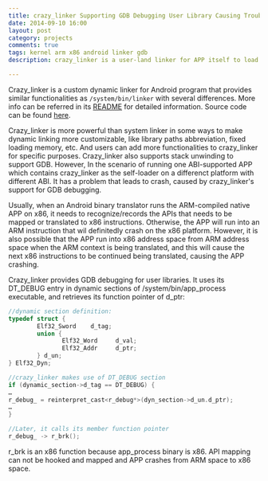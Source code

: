 ```yaml
---
title: crazy_linker Supporting GDB Debugging User Library Causing Trouble to ISA Context-Switch
date: 2014-09-10 16:00
layout: post
category: projects
comments: true
tags: kernel arm x86 android linker gdb
description: crazy_linker is a user-land linker for APP itself to load libraries themselves. It provides substitutes for dlfcn.h-providing dlxxx familiy functions like dlopen(), dlsym(), etc. Once APP uses crazy_linker (or other linker framework for self-loading), its behaviors are not accessible to the kernel.

---
```


Crazy_linker is a custom dynamic linker for Android program that provides similar functionalities as `/system/bin/linker` with several differences. More info can be referred in its [README](https://chromium.googlesource.com/android_tools/+/2ddbdf33f440ef5b39440053e6ca747093183814/ndk/sources/android/crazy_linker/README.TXT) for detailed information. Source code can be found [here](https://chromium.googlesource.com/android_tools/+/2ddbdf33f440ef5b39440053e6ca747093183814/ndk/sources/android/crazy_linker/README.TXT).

Crazy_linker is more powerful than system linker in some ways to make dynamic linking more customizable, like library paths abbreviation, fixed loading memory, etc. And users can add more functionalities to crazy_linker for specific purposes. Crazy_linker also supports stack unwinding to support GDB. However, In the scenario of running one ABI-supported APP which contains crazy_linker as the self-loader on a differenct platform with different ABI. It has a problem that leads to crash, caused by crazy_linker's support for GDB debugging.

Usually, when an Android binary translator runs the ARM-compiled native APP on x86, it needs to recognize/records the APIs that needs to be mapped or translated to x86 instructions. Otherwise, the APP will run into an ARM instruction that wil definitedly crash on the x86 platform. However, it is also possible that the APP run into x86 address space from ARM address space when the ARM context is being translated, and this will cause the next x86 instructions to be continued being translated, causing the APP crashing.

Crazy_linker provides GDB debugging for user libraries. It uses its DT_DEBUG entry in dynamic sections of /system/bin/app_process executable, and retrieves its function pointer of d_ptr:

```c
//dynamic section definition:
typedef struct {
        Elf32_Sword    d_tag;
        union {
               Elf32_Word     d_val;
               Elf32_Addr     d_ptr;
        } d_un;
} Elf32_Dyn;

//crazy_linker makes use of DT_DEBUG section
if (dynamic_section->d_tag == DT_DEBUG) {
…
r_debug_ = reinterpret_cast<r_debug*>(dyn_section->d_un.d_ptr);
…
}

//Later, it calls its member function pointer
r_debug_ -> r_brk();
```

r_brk is an x86 function because app_process binary is x86. API mapping can not be hooked and mapped and APP crashes from ARM space to x86 space.


<br />


